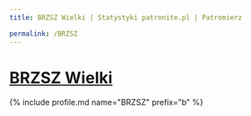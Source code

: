 ```yaml
---
title: BRZSZ Wielki | Statystyki patronite.pl | Patromierz

permalink: /BRZSZ
---
```


# [BRZSZ Wielki](https://patronite.pl/BRZSZ)

{% include profile.md name="BRZSZ" prefix="b" %}
